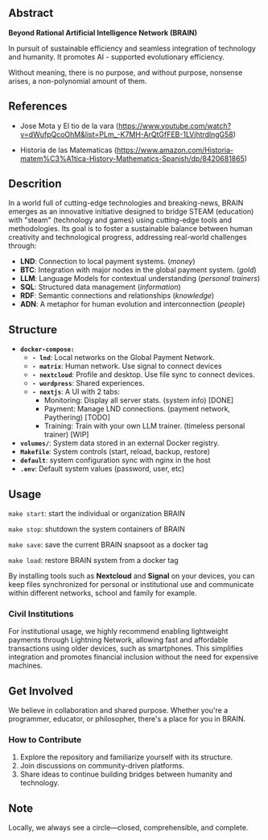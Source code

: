## Abstract

**Beyond Rational Artificial Intelligence Network (BRAIN)**

In pursuit of sustainable efficiency and seamless integration of technology and humanity. It promotes AI - supported evolutionary efficiency.

Without meaning, there is no purpose, and without purpose, nonsense arises, a non-polynomial amount of them.

## References

- Jose Mota y El tio de la vara (https://www.youtube.com/watch?v=dWufpQcoOhM&list=PLm_-K7MH-ArQtGfFEB-1LVjhtrdlngG58)

- Historia de las Matematicas (https://www.amazon.com/Historia-matem%C3%A1tica-History-Mathematics-Spanish/dp/8420681865)

## Descrition

In a world full of cutting-edge technologies and breaking-news, BRAIN emerges as an innovative initiative designed to bridge STEAM (education) with "steam" (technology and games) using cutting-edge tools and methodologies. Its goal is to foster a sustainable balance between human creativity and technological progress, addressing real-world challenges through:

- **LND**: Connection to local payment systems. (*money*)
- **BTC**: Integration with major nodes in the global payment system. (*gold*)
- **LLM**: Language Models for contextual understanding (*personal trainers*)
- **SQL**: Structured data management (*information*)
- **RDF**: Semantic connections and relationships (*knowledge*)
- **ADN**: A metaphor for human evolution and interconnection (*people*)

## Structure

- **`docker-compose:`** 
  - **`- lnd`**: Local networks on the Global Payment Network.
  - **`- matrix`**: Human network. Use signal to connect devices
  - **`- nextcloud`**: Profile and desktop. Use file sync to connect devices.
  - **`- wordpress`**: Shared experiences. 
  - **`- nextjs`**: A UI with 2 tabs:
    - Monitoring: Display all server stats. (system info) [DONE]
    - Payment: Manage LND connections. (payment network, Paythering) [TODO]
    - Training: Train with your own LLM trainer. (timeless personal trainer) [WIP]
- **`volumes/`**: System data stored in an external Docker registry.  
- **`Makefile`**: System controls (start, reload, backup, restore)
- **`default`**: system configuration sync with nginx in the host
- **`.env`**: Default system values (password, user, etc)

## Usage

`make start`: start the individual or organization BRAIN

`make stop`: shutdown the system containers of BRAIN

`make save`: save the current BRAIN snapsoot as a docker tag

`make load`: restore BRAIN system from a docker tag

By installing tools such as **Nextcloud** and **Signal** on your devices, you can keep files synchronized for personal or institutional use and communicate within different networks, school and family for example.  

### Civil Institutions

For institutional usage, we highly recommend enabling lightweight payments through Lightning Network, allowing fast and affordable transactions using older devices, such as smartphones. This simplifies integration and promotes financial inclusion without the need for expensive machines.  

## Get Involved

We believe in collaboration and shared purpose. Whether you're a programmer, educator, or philosopher, there's a place for you in BRAIN.  

### How to Contribute

1. Explore the repository and familiarize yourself with its structure.  
2. Join discussions on community-driven platforms.  
3. Share ideas to continue building bridges between humanity and technology.  

## Note

Locally, we always see a circle—closed, comprehensible, and complete.
